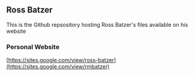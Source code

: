 ## Ross Batzer
This is the Github repsository hosting Ross Batzer's files available on his website

### Personal Website
[https://sites.google.com/view/ross-batzer](https://sites.google.com/view/rmbatzer)
